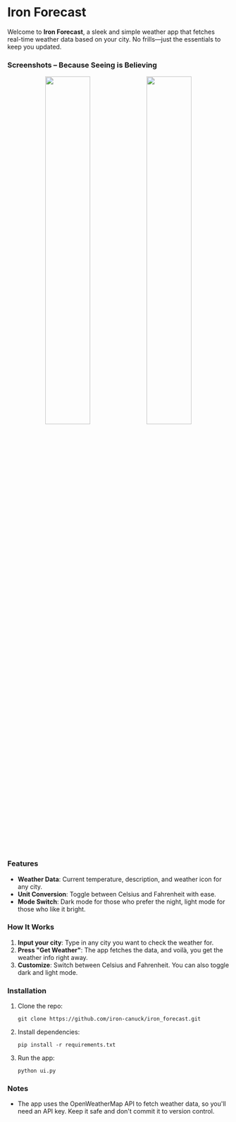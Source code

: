 # Iron Forecast

Welcome to **Iron Forecast**, a sleek and simple weather app that fetches real-time weather data based on your city. No frills—just the essentials to keep you updated.

### Screenshots – Because Seeing is Believing
<p align="center">
    <img src="https://github.com/user-attachments/assets/d2e272e9-391c-457f-b4a9-175aee38c0fa" width="45%">
    <img src="https://github.com/user-attachments/assets/4fe6f413-21cb-4e3b-868f-e431f2e830d7" width="45%">
</p>



### Features

- **Weather Data**: Current temperature, description, and weather icon for any city.
- **Unit Conversion**: Toggle between Celsius and Fahrenheit with ease.
- **Mode Switch**: Dark mode for those who prefer the night, light mode for those who like it bright.

### How It Works

1. **Input your city**: Type in any city you want to check the weather for.
2. **Press "Get Weather"**: The app fetches the data, and voilà, you get the weather info right away.
3. **Customize**: Switch between Celsius and Fahrenheit. You can also toggle dark and light mode.

### Installation

1. Clone the repo:
    ```
    git clone https://github.com/iron-canuck/iron_forecast.git
    ```
2. Install dependencies:
    ```
    pip install -r requirements.txt
    ```
3. Run the app:
    ```
    python ui.py
    ```

### Notes

- The app uses the OpenWeatherMap API to fetch weather data, so you'll need an API key. Keep it safe and don't commit it to version control.
